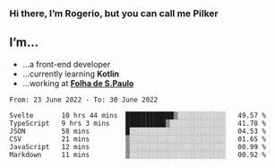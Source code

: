 ### Hi there, I’m Rogerio, but you can call me Pilker

## I’m…
- …a front-end developer
- …currently learning **Kotlin**
- …working at [**Folha de S.Paulo**](https://www.folha.com.br/)

<!--START_SECTION:waka-->

```text
From: 23 June 2022 - To: 30 June 2022

Svelte       10 hrs 44 mins  ████████████▒░░░░░░░░░░░░   49.57 %
TypeScript   9 hrs 3 mins    ██████████▒░░░░░░░░░░░░░░   41.78 %
JSON         58 mins         █░░░░░░░░░░░░░░░░░░░░░░░░   04.53 %
CSV          21 mins         ▒░░░░░░░░░░░░░░░░░░░░░░░░   01.65 %
JavaScript   12 mins         ▒░░░░░░░░░░░░░░░░░░░░░░░░   00.99 %
Markdown     11 mins         ▒░░░░░░░░░░░░░░░░░░░░░░░░   00.92 %
```

<!--END_SECTION:waka-->
